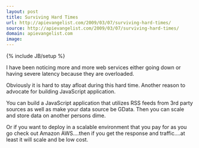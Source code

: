 ```yaml
---
layout: post
title: Surviving Hard Times
url: http://apievangelist.com/2009/03/07/surviving-hard-times/
source: http://apievangelist.com/2009/03/07/surviving-hard-times/
domain: apievangelist.com
image: 
---
```

{% include JB/setup %}<p>I have been noticing more and more web services either going down or having severe latency because they are overloaded.

Obviously it is hard to stay afloat during this hard time.   Another reason to advocate for building JavaScript application.   

You can build a JavaScript application that utilizes RSS feeds from 3rd party sources as well as make your data source be GData.  Then you can scale and store data on another persons dime.

Or if you want to deploy in a scalable environment that you pay for as you go check out Amazon AWS....then if you get the response and traffic....at least it will scale and be low cost.</p>
